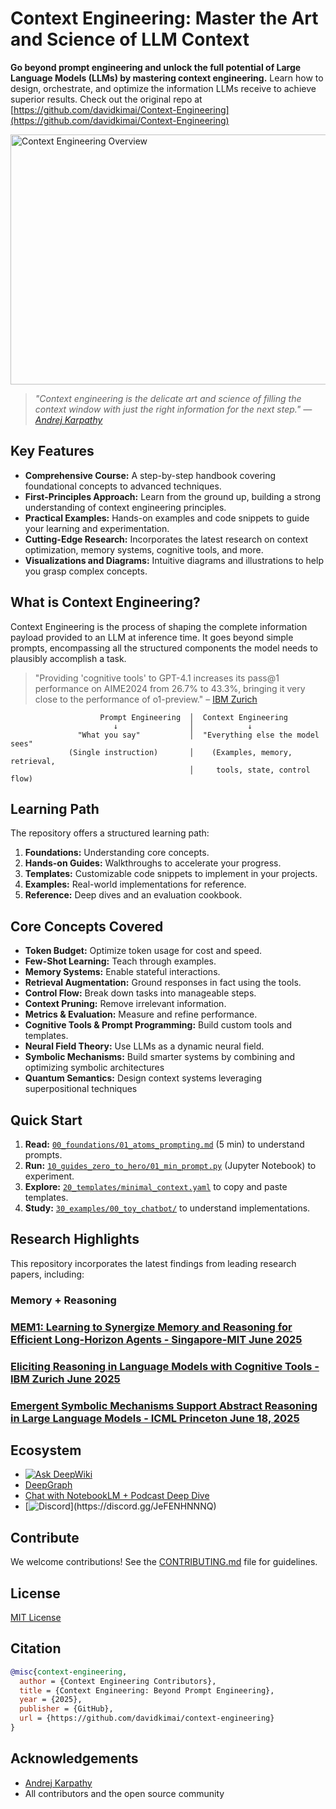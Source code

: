 # Context Engineering: Master the Art and Science of LLM Context

**Go beyond prompt engineering and unlock the full potential of Large Language Models (LLMs) by mastering context engineering.** Learn how to design, orchestrate, and optimize the information LLMs receive to achieve superior results. Check out the original repo at [https://github.com/davidkimai/Context-Engineering](https://github.com/davidkimai/Context-Engineering)

<img width="1600" height="400" alt="Context Engineering Overview" src="https://github.com/user-attachments/assets/f41f9664-b707-4291-98c8-5bab3054a572" />

> *"Context engineering is the delicate art and science of filling the context window with just the right information for the next step." — [Andrej Karpathy](https://x.com/karpathy/status/1937902205765607626)*

## Key Features

*   **Comprehensive Course:**  A step-by-step handbook covering foundational concepts to advanced techniques.
*   **First-Principles Approach:**  Learn from the ground up, building a strong understanding of context engineering principles.
*   **Practical Examples:**  Hands-on examples and code snippets to guide your learning and experimentation.
*   **Cutting-Edge Research:**  Incorporates the latest research on context optimization, memory systems, cognitive tools, and more.
*   **Visualizations and Diagrams:**  Intuitive diagrams and illustrations to help you grasp complex concepts.

## What is Context Engineering?

Context Engineering is the process of shaping the complete information payload provided to an LLM at inference time. It goes beyond simple prompts, encompassing all the structured components the model needs to plausibly accomplish a task.

> "Providing 'cognitive tools' to GPT-4.1 increases its pass@1 performance on AIME2024 from 26.7% to 43.3%, bringing it very close to the performance of o1-preview." – [IBM Zurich](https://www.arxiv.org/pdf/2506.12115)

```
                    Prompt Engineering  │  Context Engineering
                       ↓                │            ↓                      
               "What you say"           │  "Everything else the model sees"
             (Single instruction)       │    (Examples, memory, retrieval,
                                        │     tools, state, control flow)
```

## Learning Path

The repository offers a structured learning path:

1.  **Foundations:** Understanding core concepts.
2.  **Hands-on Guides:** Walkthroughs to accelerate your progress.
3.  **Templates:** Customizable code snippets to implement in your projects.
4.  **Examples:** Real-world implementations for reference.
5.  **Reference:** Deep dives and an evaluation cookbook.

## Core Concepts Covered

*   **Token Budget:**  Optimize token usage for cost and speed.
*   **Few-Shot Learning:**  Teach through examples.
*   **Memory Systems:**  Enable stateful interactions.
*   **Retrieval Augmentation:**  Ground responses in fact using the tools.
*   **Control Flow:**  Break down tasks into manageable steps.
*   **Context Pruning:**  Remove irrelevant information.
*   **Metrics & Evaluation:**  Measure and refine performance.
*   **Cognitive Tools & Prompt Programming:**  Build custom tools and templates.
*   **Neural Field Theory:** Use LLMs as a dynamic neural field.
*   **Symbolic Mechanisms:** Build smarter systems by combining and optimizing symbolic architectures
*   **Quantum Semantics:** Design context systems leveraging superpositional techniques

## Quick Start

1.  **Read:** [`00_foundations/01_atoms_prompting.md`](00_foundations/01_atoms_prompting.md) (5 min) to understand prompts.
2.  **Run:** [`10_guides_zero_to_hero/01_min_prompt.py`](10_guides_zero_to_hero/01_min_prompt.py) (Jupyter Notebook) to experiment.
3.  **Explore:**  [`20_templates/minimal_context.yaml`](20_templates/minimal_context.yaml) to copy and paste templates.
4.  **Study:** [`30_examples/00_toy_chatbot/`](30_examples/00_toy_chatbot/) to understand implementations.

## Research Highlights

This repository incorporates the latest findings from leading research papers, including:

### Memory + Reasoning

### **[MEM1: Learning to Synergize Memory and Reasoning for Efficient Long-Horizon Agents - Singapore-MIT June 2025](https://www.arxiv.org/pdf/2506.15841)**

### **[Eliciting Reasoning in Language Models with Cognitive Tools - IBM Zurich June 2025](https://www.arxiv.org/pdf/2506.12115)**

### [Emergent Symbolic Mechanisms Support Abstract Reasoning in Large Language Models - ICML Princeton June 18, 2025](https://openreview.net/forum?id=y1SnRPDWx4)

## Ecosystem

*   [![Ask DeepWiki](https://deepwiki.com/badge.svg)](https://deepwiki.com/davidkimai/Context-Engineering)
*   [DeepGraph](https://www.deepgraph.co/davidkimai/Context-Engineering)
*   [Chat with NotebookLM + Podcast Deep Dive](https://notebooklm.google.com/notebook/0c6e4dc6-9c30-4f53-8e1a-05cc9ff3bc7e)
*   [![Discord](https://img.shields.io/badge/Discord-join%20chat-7289DA.svg?logo=discord")](https://discord.gg/JeFENHNNNQ)

## Contribute

We welcome contributions! See the [CONTRIBUTING.md](.github/CONTRIBUTING.md) file for guidelines.

## License

[MIT License](LICENSE)

## Citation

```bibtex
@misc{context-engineering,
  author = {Context Engineering Contributors},
  title = {Context Engineering: Beyond Prompt Engineering},
  year = {2025},
  publisher = {GitHub},
  url = {https://github.com/davidkimai/context-engineering}
}
```

## Acknowledgements

*   [Andrej Karpathy](https://x.com/karpathy/status/1937902205765607626)
*   All contributors and the open source community
